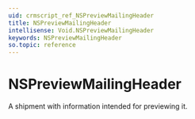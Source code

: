```yaml
---
uid: crmscript_ref_NSPreviewMailingHeader
title: NSPreviewMailingHeader
intellisense: Void.NSPreviewMailingHeader
keywords: NSPreviewMailingHeader
so.topic: reference
---
```


# NSPreviewMailingHeader

A shipment with information intended for previewing it.
